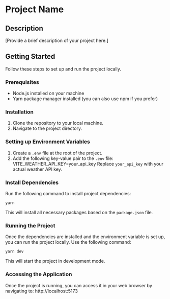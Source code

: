 # Project Name

## Description
[Provide a brief description of your project here.]

## Getting Started
Follow these steps to set up and run the project locally.

### Prerequisites
- Node.js installed on your machine
- Yarn package manager installed (you can also use npm if you prefer)

### Installation
1. Clone the repository to your local machine.
2. Navigate to the project directory.

### Setting up Environment Variables
1. Create a `.env` file at the root of the project.
2. Add the following key-value pair to the `.env` file: VITE_WEATHER_API_KEY=your_api_key
Replace `your_api_key` with your actual weather API key.

### Install Dependencies
Run the following command to install project dependencies:
```
yarn
```
This will install all necessary packages based on the `package.json` file.

### Running the Project
Once the dependencies are installed and the environment variable is set up, you can run the project locally.
Use the following command: 
```
yarn dev
```
This will start the project in development mode.

### Accessing the Application
Once the project is running, you can access it in your web browser by navigating to: http://localhost:5173



